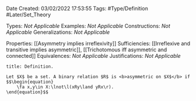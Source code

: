<div class="topSpace"></div>

Date Created: 03/02/2022 17:53:55
Tags: #Type/Definition #Later/Set_Theory

Types: <i>Not Applicable</i>
Examples: <i>Not Applicable</i>
Constructions: <i>Not Applicable</i>
Generalizations: <i>Not Applicable</i>

Properties: [[Asymmetry implies irreflexivity]]
Sufficiencies: [[Irreflexive and transitive implies asymmetric]], [[Trichotomous iff asymmetric and connected]]
Equivalences: <i>Not Applicable</i>
Justifications: <i>Not Applicable</i>

``` ad-Definition
title: Definition.

Let $X$ be a set. A binary relation $R$ is <b>asymmetric on $X$</b> if
$$\begin{equation}
    \fa x,y\in X:\lnot\l(xRy\land yRx\r).
\end{equation}$$

```
